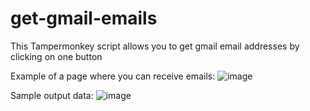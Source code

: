 # get-gmail-emails

This Tampermonkey script allows you to get gmail email addresses by clicking on one button

Example of a page where you can receive emails:
![image](https://github.com/bilbords/get-gmail-emails/assets/116633591/71518ba3-8884-4b48-b849-92ec195176a5)

Sample output data:
![image](https://github.com/bilbords/get-gmail-emails/assets/116633591/641390bf-621b-46c6-a400-bb2eae6cdf9b)
